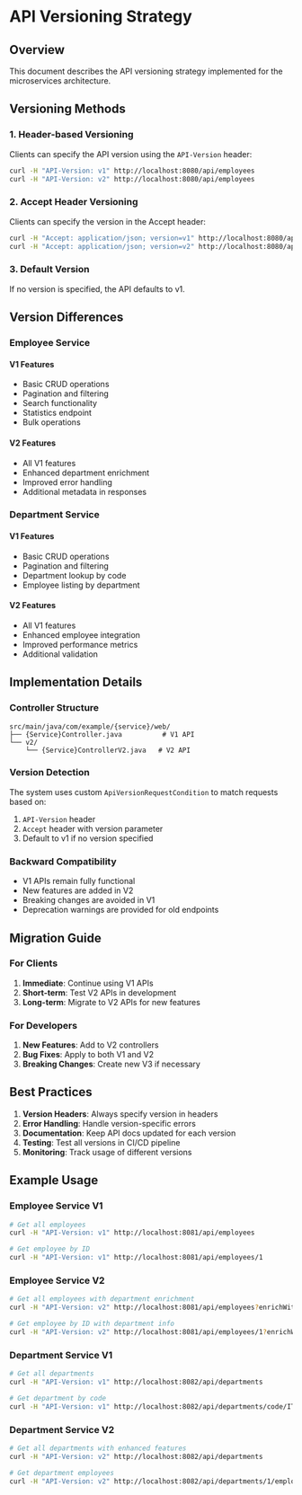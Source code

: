 # API Versioning Strategy

## Overview
This document describes the API versioning strategy implemented for the microservices architecture.

## Versioning Methods

### 1. Header-based Versioning
Clients can specify the API version using the `API-Version` header:

```bash
curl -H "API-Version: v1" http://localhost:8080/api/employees
curl -H "API-Version: v2" http://localhost:8080/api/employees
```

### 2. Accept Header Versioning
Clients can specify the version in the Accept header:

```bash
curl -H "Accept: application/json; version=v1" http://localhost:8080/api/employees
curl -H "Accept: application/json; version=v2" http://localhost:8080/api/employees
```

### 3. Default Version
If no version is specified, the API defaults to v1.

## Version Differences

### Employee Service

#### V1 Features
- Basic CRUD operations
- Pagination and filtering
- Search functionality
- Statistics endpoint
- Bulk operations

#### V2 Features
- All V1 features
- Enhanced department enrichment
- Improved error handling
- Additional metadata in responses

### Department Service

#### V1 Features
- Basic CRUD operations
- Pagination and filtering
- Department lookup by code
- Employee listing by department

#### V2 Features
- All V1 features
- Enhanced employee integration
- Improved performance metrics
- Additional validation

## Implementation Details

### Controller Structure
```
src/main/java/com/example/{service}/web/
├── {Service}Controller.java          # V1 API
└── v2/
    └── {Service}ControllerV2.java   # V2 API
```

### Version Detection
The system uses custom `ApiVersionRequestCondition` to match requests based on:
1. `API-Version` header
2. `Accept` header with version parameter
3. Default to v1 if no version specified

### Backward Compatibility
- V1 APIs remain fully functional
- New features are added in V2
- Breaking changes are avoided in V1
- Deprecation warnings are provided for old endpoints

## Migration Guide

### For Clients
1. **Immediate**: Continue using V1 APIs
2. **Short-term**: Test V2 APIs in development
3. **Long-term**: Migrate to V2 APIs for new features

### For Developers
1. **New Features**: Add to V2 controllers
2. **Bug Fixes**: Apply to both V1 and V2
3. **Breaking Changes**: Create new V3 if necessary

## Best Practices

1. **Version Headers**: Always specify version in headers
2. **Error Handling**: Handle version-specific errors
3. **Documentation**: Keep API docs updated for each version
4. **Testing**: Test all versions in CI/CD pipeline
5. **Monitoring**: Track usage of different versions

## Example Usage

### Employee Service V1
```bash
# Get all employees
curl -H "API-Version: v1" http://localhost:8081/api/employees

# Get employee by ID
curl -H "API-Version: v1" http://localhost:8081/api/employees/1
```

### Employee Service V2
```bash
# Get all employees with department enrichment
curl -H "API-Version: v2" http://localhost:8081/api/employees?enrichWithDepartment=true

# Get employee by ID with department info
curl -H "API-Version: v2" http://localhost:8081/api/employees/1?enrichWithDepartment=true
```

### Department Service V1
```bash
# Get all departments
curl -H "API-Version: v1" http://localhost:8082/api/departments

# Get department by code
curl -H "API-Version: v1" http://localhost:8082/api/departments/code/IT
```

### Department Service V2
```bash
# Get all departments with enhanced features
curl -H "API-Version: v2" http://localhost:8082/api/departments

# Get department employees
curl -H "API-Version: v2" http://localhost:8082/api/departments/1/employees
```
